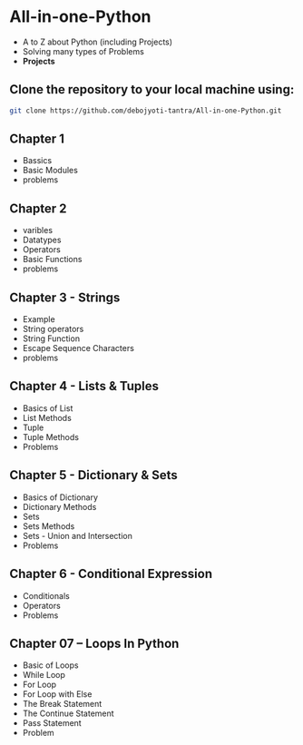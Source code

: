 # All-in-one-Python
- A to Z about Python (including Projects)
- Solving many types of Problems
- <b>Projects</b>
## **Clone the repository** to your local machine using:
```sh
git clone https://github.com/debojyoti-tantra/All-in-one-Python.git
```
## Chapter 1
- Bassics
- Basic Modules
- problems
## Chapter 2
- varibles
- Datatypes
- Operators
- Basic Functions
- problems
## Chapter 3 - Strings
- Example
- String operators
- String Function
- Escape Sequence Characters
- problems
## Chapter 4 - Lists & Tuples
- Basics of List
- List Methods
- Tuple
- Tuple Methods
- Problems
## Chapter 5 - Dictionary & Sets
- Basics of Dictionary
- Dictionary Methods
- Sets
- Sets Methods
- Sets - Union and Intersection
- Problems
## Chapter 6 - Conditional Expression
- Conditionals
- Operators
- Problems
## Chapter 07 – Loops In Python
- Basic of Loops
- While Loop
- For Loop
- For Loop with Else
- The Break Statement
- The Continue Statement
- Pass Statement
- Problem
